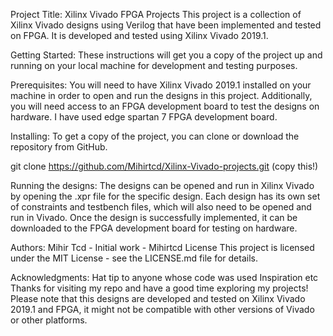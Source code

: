 Project Title: Xilinx Vivado FPGA Projects
This project is a collection of Xilinx Vivado designs using Verilog that have been implemented and tested on FPGA. It is developed and tested using Xilinx Vivado 2019.1.

Getting Started:
These instructions will get you a copy of the project up and running on your local machine for development and testing purposes.

Prerequisites:
You will need to have Xilinx Vivado 2019.1 installed on your machine in order to open and run the designs in this project. Additionally, you will need access to an FPGA development board to test the designs on hardware.
I have used edge spartan 7 FPGA development board.

Installing:
To get a copy of the project, you can clone or download the repository from GitHub.

git clone https://github.com/Mihirtcd/Xilinx-Vivado-projects.git (copy this!)

Running the designs:
The designs can be opened and run in Xilinx Vivado by opening the .xpr file for the specific design. Each design has its own set of constraints and testbench files, which will also need to be opened and run in Vivado. Once the design is successfully implemented, it can be downloaded to the FPGA development board for testing on hardware.

Authors:
Mihir Tcd - Initial work - Mihirtcd
License
This project is licensed under the MIT License - see the LICENSE.md file for details.

Acknowledgments:
Hat tip to anyone whose code was used
Inspiration
etc
Thanks for visiting my repo and have a good time exploring my projects!
Please note that this designs are developed and tested on Xilinx Vivado 2019.1 and FPGA, it might not be compatible with other versions of Vivado or other platforms.

